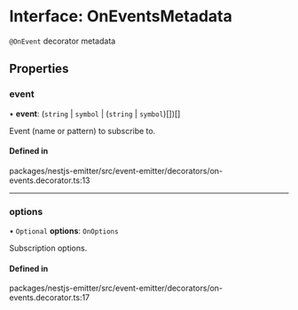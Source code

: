 # Interface: OnEventsMetadata

`@OnEvent` decorator metadata

## Properties

### event

• **event**: (`string` \| `symbol` \| (`string` \| `symbol`)[])[]

Event (name or pattern) to subscribe to.

#### Defined in

packages/nestjs-emitter/src/event-emitter/decorators/on-events.decorator.ts:13

___

### options

• `Optional` **options**: `OnOptions`

Subscription options.

#### Defined in

packages/nestjs-emitter/src/event-emitter/decorators/on-events.decorator.ts:17
